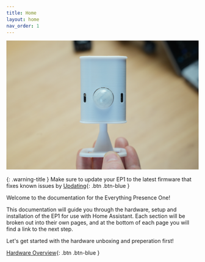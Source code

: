 ```yaml
---
title: Home
layout: home
nav_order: 1
---
```


![Everything Presence One](images/assembly-complete.jpg)

{: .warning-title }
Make sure to update your EP1 to the latest firmware that fixes known issues by [Updating](https://everythingsmarthome.github.io/everything-presence-one/flashing.html){: .btn .btn-blue }

Welcome to the documentation for the Everything Presence One!

This documentation will guide you through the hardware, setup and installation of the EP1 for use with Home Assistant. Each section will be broken out into their own pages, and at the bottom of each page you will find a link to the next step.

Let's get started with the hardware unboxing and preperation first!

[Hardware Overview](http://everythingsmarthome.github.io/everything-presence-one/hardware-overview.html){: .btn .btn-blue }
